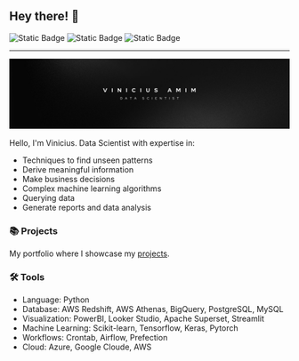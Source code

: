 ## Hey there! 👋

![Static Badge](https://img.shields.io/badge/linkedin-vfamim-blue?logo=linkedin&logoColor=white&label=LinkedIn&link=https%3A%2F%2Fwww.linkedin.com%2Fin%2Fvfamim%2F) ![Static Badge](https://img.shields.io/badge/kaggle%20-%20vfamim%20-lightblue?logo=kaggle&logoColor=white&link=https%3A%2F%2Fwww.kaggle.com%2Fvfamim) ![Static Badge](https://img.shields.io/badge/medium%20-%20vfamim%20-%20black?logo=medium&logoColor=white&link=https%3A%2F%2Fmedium.com%2F%40vfamim)

---

![img_banner](img/bgm_banner.jpg)

Hello, I'm Vinicius. Data Scientist with expertise in:

- Techniques to find unseen patterns
- Derive meaningful information
- Make business decisions
- Complex machine learning algorithms
- Querying data
- Generate reports and data analysis

### 📚 Projects

My portfolio where I showcase my [projects](https://vfamim.github.io/).

### 🛠️ Tools

- Language: Python
- Database: AWS Redshift, AWS Athenas, BigQuery, PostgreSQL, MySQL
- Visualization: PowerBI, Looker Studio, Apache Superset, Streamlit
- Machine Learning: Scikit-learn, Tensorflow, Keras, Pytorch
- Workflows: Crontab, Airflow, Prefection
- Cloud: Azure, Google Cloude, AWS
